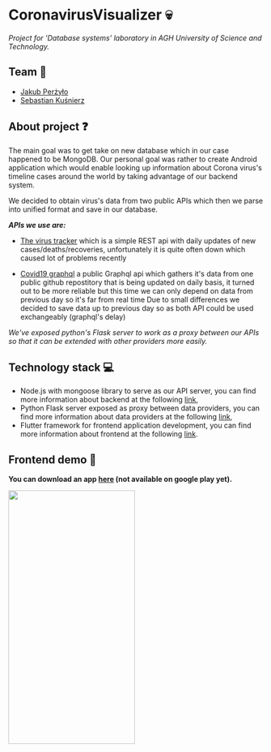 # CoronavirusVisualizer :skull:

*Project for 'Database systems' laboratory in AGH University of Science and Technology.*

## Team  :punch:
 * [Jakub Perżyło](https://github.com/Qizot)
 * [Sebastian Kuśnierz](https://github.com/skusnierz)
 
## About project :question:
The main goal was to get take on new database which in our case happened to be MongoDB. 
Our personal goal was rather to create Android application which would enable looking up information about 
Corona virus's timeline cases around the world by taking advantage of our backend system.

We decided to obtain virus's data from two public APIs which then we parse into unified format and save in our database.

***APIs we use are:***
 - [The virus tracker](https://thevirustracker.com/api) which is a simple 
 REST api with daily updates of new cases/deaths/recoveries, unfortunately it is quite often down 
 which caused lot of problems recently
 
 - [Covid19 graphql](https://covid19-graphql.now.sh) a public Graphql api which gathers it's data from one public 
 github repostitory that is being updated on daily basis, it turned out to be more reliable but this time 
 we can only depend on data 
 from previous day so it's far from real time
Due to small differences we decided to save data up to previous day so as both API could be used exchangeably (graphql's delay)

*We've exposed python's Flask server to work as a proxy between our APIs 
so that it can be extended with other providers more easily.*

## Technology stack :computer: 
 - Node.js with mongoose library to serve as our API server, you can find more information about backend at the following [link](https://github.com/Qizot/CoronavirusVisualizer/tree/master/backend),
 - Python Flask server exposed as proxy between data providers, you can find more information about data providers at the following [link](https://github.com/Qizot/CoronavirusVisualizer/tree/master/DataScraper),
 - Flutter framework for frontend application development, you can find more information about frontend at the following [link](https://github.com/Qizot/CoronavirusVisualizer/tree/master/frontend/coronavirus_visualizer).
 


## Frontend demo :iphone:
**You can download an app [here](https://github.com/Qizot/CoronavirusVisualizer/releases/tag/v1.1) (not available on google play yet).**

<img src="https://github.com/Qizot/CoronavirusVisualizer/blob/master/virus_app.gif" height="500" width="250">
